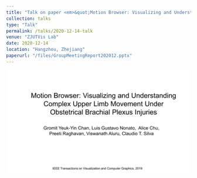 ```yaml
---
title: "Talk on paper <em>&quot;Motion Browser: Visualizing and Understanding Complex Upper Limb Movement Under Obstetrical Brachial Plexus Injuries.&quot;</em>"
collection: talks
type: "Talk"
permalink: /talks/2020-12-14-talk
venue: "ZJUTVis Lab"
date: 2020-12-14
location: "Hangzhou, Zhejiang"
paperurl: "/files/GroupMeetingReport202012.pptx"
---            
```


<img src="/images/GroupMeetingReport202012.png" />
